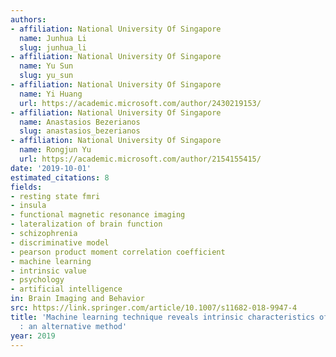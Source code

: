 ```yaml
---
authors:
- affiliation: National University Of Singapore
  name: Junhua Li
  slug: junhua_li
- affiliation: National University Of Singapore
  name: Yu Sun
  slug: yu_sun
- affiliation: National University Of Singapore
  name: Yi Huang
  url: https://academic.microsoft.com/author/2430219153/
- affiliation: National University Of Singapore
  name: Anastasios Bezerianos
  slug: anastasios_bezerianos
- affiliation: National University Of Singapore
  name: Rongjun Yu
  url: https://academic.microsoft.com/author/2154155415/
date: '2019-10-01'
estimated_citations: 8
fields:
- resting state fmri
- insula
- functional magnetic resonance imaging
- lateralization of brain function
- schizophrenia
- discriminative model
- pearson product moment correlation coefficient
- machine learning
- intrinsic value
- psychology
- artificial intelligence
in: Brain Imaging and Behavior
src: https://link.springer.com/article/10.1007/s11682-018-9947-4
title: 'Machine learning technique reveals intrinsic characteristics of schizophrenia
  : an alternative method'
year: 2019
---
```

